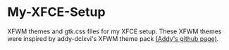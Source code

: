 # My-XFCE-Setup

XFWM themes and gtk.css files for my XFCE setup. These XFWM themes were inspired by addy-dclxvi's XFWM theme pack [(Addy's github page)](https://github.com/addy-dclxvi).  
